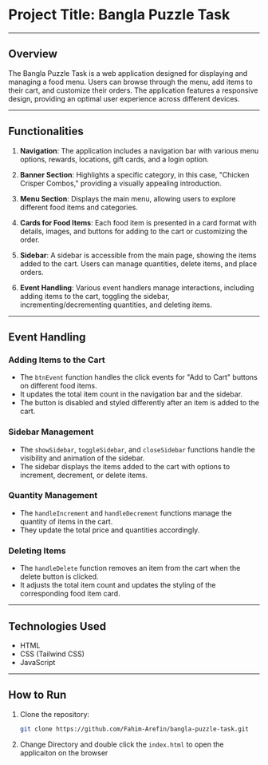 # Project Title: Bangla Puzzle Task

---

## Overview

The Bangla Puzzle Task is a web application designed for displaying and managing a food menu. Users can browse through the menu, add items to their cart, and customize their orders. The application features a responsive design, providing an optimal user experience across different devices.

---

## Functionalities

1. **Navigation**: The application includes a navigation bar with various menu options, rewards, locations, gift cards, and a login option.

2. **Banner Section**: Highlights a specific category, in this case, "Chicken Crisper Combos," providing a visually appealing introduction.

3. **Menu Section**: Displays the main menu, allowing users to explore different food items and categories.

4. **Cards for Food Items**: Each food item is presented in a card format with details, images, and buttons for adding to the cart or customizing the order.

5. **Sidebar**: A sidebar is accessible from the main page, showing the items added to the cart. Users can manage quantities, delete items, and place orders.

6. **Event Handling**: Various event handlers manage interactions, including adding items to the cart, toggling the sidebar, incrementing/decrementing quantities, and deleting items.

---

## Event Handling

### Adding Items to the Cart

- The `btnEvent` function handles the click events for "Add to Cart" buttons on different food items.
- It updates the total item count in the navigation bar and the sidebar.
- The button is disabled and styled differently after an item is added to the cart.

### Sidebar Management

- The `showSidebar`, `toggleSidebar`, and `closeSidebar` functions handle the visibility and animation of the sidebar.
- The sidebar displays the items added to the cart with options to increment, decrement, or delete items.

### Quantity Management

- The `handleIncrement` and `handleDecrement` functions manage the quantity of items in the cart.
- They update the total price and quantities accordingly.

### Deleting Items

- The `handleDelete` function removes an item from the cart when the delete button is clicked.
- It adjusts the total item count and updates the styling of the corresponding food item card.

---

## Technologies Used

- HTML
- CSS (Tailwind CSS)
- JavaScript

---

## How to Run

1. Clone the repository:

   ```bash
   git clone https://github.com/Fahim-Arefin/bangla-puzzle-task.git
   ```

2. Change Directory and double click the `index.html` to open the applicaiton on the browser
